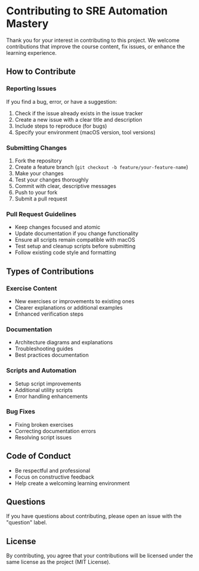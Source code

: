 # Contributing to SRE Automation Mastery

Thank you for your interest in contributing to this project. We welcome contributions that improve the course content, fix issues, or enhance the learning experience.

## How to Contribute

### Reporting Issues

If you find a bug, error, or have a suggestion:

1. Check if the issue already exists in the issue tracker
2. Create a new issue with a clear title and description
3. Include steps to reproduce (for bugs)
4. Specify your environment (macOS version, tool versions)

### Submitting Changes

1. Fork the repository
2. Create a feature branch (`git checkout -b feature/your-feature-name`)
3. Make your changes
4. Test your changes thoroughly
5. Commit with clear, descriptive messages
6. Push to your fork
7. Submit a pull request

### Pull Request Guidelines

- Keep changes focused and atomic
- Update documentation if you change functionality
- Ensure all scripts remain compatible with macOS
- Test setup and cleanup scripts before submitting
- Follow existing code style and formatting

## Types of Contributions

### Exercise Content
- New exercises or improvements to existing ones
- Clearer explanations or additional examples
- Enhanced verification steps

### Documentation
- Architecture diagrams and explanations
- Troubleshooting guides
- Best practices documentation

### Scripts and Automation
- Setup script improvements
- Additional utility scripts
- Error handling enhancements

### Bug Fixes
- Fixing broken exercises
- Correcting documentation errors
- Resolving script issues

## Code of Conduct

- Be respectful and professional
- Focus on constructive feedback
- Help create a welcoming learning environment

## Questions

If you have questions about contributing, please open an issue with the "question" label.

## License

By contributing, you agree that your contributions will be licensed under the same license as the project (MIT License).